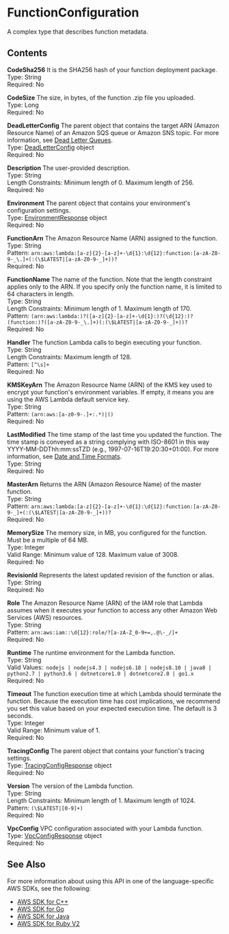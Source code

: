 # FunctionConfiguration<a name="API_FunctionConfiguration"></a>

A complex type that describes function metadata\.

## Contents<a name="API_FunctionConfiguration_Contents"></a>

 **CodeSha256**   <a name="SSS-Type-FunctionConfiguration-CodeSha256"></a>
It is the SHA256 hash of your function deployment package\.  
Type: String  
Required: No

 **CodeSize**   <a name="SSS-Type-FunctionConfiguration-CodeSize"></a>
The size, in bytes, of the function \.zip file you uploaded\.  
Type: Long  
Required: No

 **DeadLetterConfig**   <a name="SSS-Type-FunctionConfiguration-DeadLetterConfig"></a>
The parent object that contains the target ARN \(Amazon Resource Name\) of an Amazon SQS queue or Amazon SNS topic\. For more information, see [Dead Letter Queues](dlq.md)\.   
Type: [DeadLetterConfig](API_DeadLetterConfig.md) object  
Required: No

 **Description**   <a name="SSS-Type-FunctionConfiguration-Description"></a>
The user\-provided description\.  
Type: String  
Length Constraints: Minimum length of 0\. Maximum length of 256\.  
Required: No

 **Environment**   <a name="SSS-Type-FunctionConfiguration-Environment"></a>
The parent object that contains your environment's configuration settings\.  
Type: [EnvironmentResponse](API_EnvironmentResponse.md) object  
Required: No

 **FunctionArn**   <a name="SSS-Type-FunctionConfiguration-FunctionArn"></a>
The Amazon Resource Name \(ARN\) assigned to the function\.  
Type: String  
Pattern: `arn:aws:lambda:[a-z]{2}-[a-z]+-\d{1}:\d{12}:function:[a-zA-Z0-9-_\.]+(:(\$LATEST|[a-zA-Z0-9-_]+))?`   
Required: No

 **FunctionName**   <a name="SSS-Type-FunctionConfiguration-FunctionName"></a>
The name of the function\. Note that the length constraint applies only to the ARN\. If you specify only the function name, it is limited to 64 characters in length\.  
Type: String  
Length Constraints: Minimum length of 1\. Maximum length of 170\.  
Pattern: `(arn:aws:lambda:)?([a-z]{2}-[a-z]+-\d{1}:)?(\d{12}:)?(function:)?([a-zA-Z0-9-_\.]+)(:(\$LATEST|[a-zA-Z0-9-_]+))?`   
Required: No

 **Handler**   <a name="SSS-Type-FunctionConfiguration-Handler"></a>
The function Lambda calls to begin executing your function\.  
Type: String  
Length Constraints: Maximum length of 128\.  
Pattern: `[^\s]+`   
Required: No

 **KMSKeyArn**   <a name="SSS-Type-FunctionConfiguration-KMSKeyArn"></a>
The Amazon Resource Name \(ARN\) of the KMS key used to encrypt your function's environment variables\. If empty, it means you are using the AWS Lambda default service key\.  
Type: String  
Pattern: `(arn:aws:[a-z0-9-.]+:.*)|()`   
Required: No

 **LastModified**   <a name="SSS-Type-FunctionConfiguration-LastModified"></a>
The time stamp of the last time you updated the function\. The time stamp is conveyed as a string complying with ISO\-8601 in this way YYYY\-MM\-DDThh:mm:ssTZD \(e\.g\., 1997\-07\-16T19:20:30\+01:00\)\. For more information, see [Date and Time Formats](https://www.w3.org/TR/NOTE-datetime)\.  
Type: String  
Required: No

 **MasterArn**   <a name="SSS-Type-FunctionConfiguration-MasterArn"></a>
Returns the ARN \(Amazon Resource Name\) of the master function\.  
Type: String  
Pattern: `arn:aws:lambda:[a-z]{2}-[a-z]+-\d{1}:\d{12}:function:[a-zA-Z0-9-_]+(:(\$LATEST|[a-zA-Z0-9-_]+))?`   
Required: No

 **MemorySize**   <a name="SSS-Type-FunctionConfiguration-MemorySize"></a>
The memory size, in MB, you configured for the function\. Must be a multiple of 64 MB\.  
Type: Integer  
Valid Range: Minimum value of 128\. Maximum value of 3008\.  
Required: No

 **RevisionId**   <a name="SSS-Type-FunctionConfiguration-RevisionId"></a>
Represents the latest updated revision of the function or alias\.  
Type: String  
Required: No

 **Role**   <a name="SSS-Type-FunctionConfiguration-Role"></a>
The Amazon Resource Name \(ARN\) of the IAM role that Lambda assumes when it executes your function to access any other Amazon Web Services \(AWS\) resources\.  
Type: String  
Pattern: `arn:aws:iam::\d{12}:role/?[a-zA-Z_0-9+=,.@\-_/]+`   
Required: No

 **Runtime**   <a name="SSS-Type-FunctionConfiguration-Runtime"></a>
The runtime environment for the Lambda function\.  
Type: String  
Valid Values:` nodejs | nodejs4.3 | nodejs6.10 | nodejs8.10 | java8 | python2.7 | python3.6 | dotnetcore1.0 | dotnetcore2.0 | go1.x`   
Required: No

 **Timeout**   <a name="SSS-Type-FunctionConfiguration-Timeout"></a>
The function execution time at which Lambda should terminate the function\. Because the execution time has cost implications, we recommend you set this value based on your expected execution time\. The default is 3 seconds\.  
Type: Integer  
Valid Range: Minimum value of 1\.  
Required: No

 **TracingConfig**   <a name="SSS-Type-FunctionConfiguration-TracingConfig"></a>
The parent object that contains your function's tracing settings\.  
Type: [TracingConfigResponse](API_TracingConfigResponse.md) object  
Required: No

 **Version**   <a name="SSS-Type-FunctionConfiguration-Version"></a>
The version of the Lambda function\.  
Type: String  
Length Constraints: Minimum length of 1\. Maximum length of 1024\.  
Pattern: `(\$LATEST|[0-9]+)`   
Required: No

 **VpcConfig**   <a name="SSS-Type-FunctionConfiguration-VpcConfig"></a>
VPC configuration associated with your Lambda function\.  
Type: [VpcConfigResponse](API_VpcConfigResponse.md) object  
Required: No

## See Also<a name="API_FunctionConfiguration_SeeAlso"></a>

For more information about using this API in one of the language\-specific AWS SDKs, see the following:
+  [AWS SDK for C\+\+](https://docs.aws.amazon.com/goto/SdkForCpp/lambda-2015-03-31/FunctionConfiguration) 
+  [AWS SDK for Go](https://docs.aws.amazon.com/goto/SdkForGoV1/lambda-2015-03-31/FunctionConfiguration) 
+  [AWS SDK for Java](https://docs.aws.amazon.com/goto/SdkForJava/lambda-2015-03-31/FunctionConfiguration) 
+  [AWS SDK for Ruby V2](https://docs.aws.amazon.com/goto/SdkForRubyV2/lambda-2015-03-31/FunctionConfiguration) 
